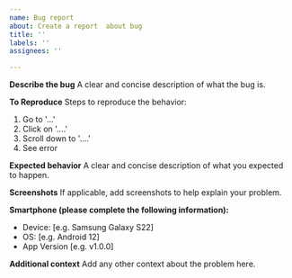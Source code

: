 ```yaml
---
name: Bug report
about: Create a report  about bug
title: ''
labels: ''
assignees: ''

---
```


**Describe the bug**
A clear and concise description of what the bug is.

**To Reproduce**
Steps to reproduce the behavior:
1. Go to '...'
2. Click on '....'
3. Scroll down to '....'
4. See error

**Expected behavior**
A clear and concise description of what you expected to happen.

**Screenshots**
If applicable, add screenshots to help explain your problem.

**Smartphone (please complete the following information):**
 - Device: [e.g. Samsung Galaxy S22]
 - OS: [e.g. Android 12]
 - App Version [e.g. v1.0.0]

**Additional context**
Add any other context about the problem here.
